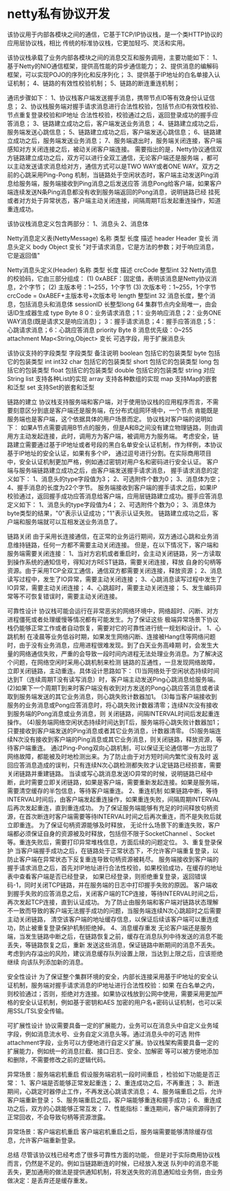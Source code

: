 # netty私有协议开发
该协议用于内部各模块之间的通信，它基于TCP/IP协议栈，是一个类HTTP协议的应用层协议栈，相比
传统的标准协议栈，它更加轻巧、灵活和实用。

该协议栈承载了业务内部各模块之间的消息交互和服务调用，主要功能如下：
1、基于Netty的NIO通信框架，提供高性能的异步通信能力；
2、提供消息的编解码框架，可以实现POJO的序列化和反序列化；
3、提供基于IP地址的白名单接入认证机制；
4、链路的有效性校验机制；
5、链路的断连重连机制；

通讯步骤如下：
1、协议栈客户端发送握手消息，携带节点ID等有效身份认证信息；
2、协议栈服务端对握手请求消息进行合法性校验，包括节点ID有效性校验、节点重复登录校验和IP地址
合法性校验，校验通过之后，返回登录成功的握手应答消息；
3、链路建立成功之后，客户端发送业务消息；
4、链路建立成功之后，服务端发送心跳信息；
5、链路建立成功之后，客户端发送心跳信息；
6、链路建立成功之后，服务端发送业务消息；
7、服务端退出时，服务端关闭连接，客户端感知对方关闭连接之后，被动关闭客户端连接。
需要指出的是，Netty协议通信双方链路建立成功之后，双方可以进行全双工通信，无论客户端还是服务端
，都可以主动发送请求消息给对方，通信方式可以是TWO WAY或者ONE WAY。双方之前的心跳采用Ping-Pong
机制，当链路处于空闲状态时，客户端主动发送Ping消息给服务端，服务端接收到Ping消息之后发送应答
消息Pong给客户端，如果客户端连续发送N条Ping消息都没有收到服务端返回的Pong消息，说明链路已经
挂死或者对方处于异常状态，客户端主动关闭连接，间隔周期T后发起重连操作，知道重连成功。

该协议栈消息定义包含两部分：
1、消息头
2、消息体

Netty消息定义表(NettyMessage)
名称	    类型	    长度	       描述
header	Header	变长	       消息头定义
body	Object	变长	       "对于请求消息，它是方法的参数；对于响应消息，它是返回值"

Netty消息头定义(Header)
名称	           类型	            长度	       描述
crcCode	       整型int	        32	       Netty消息的校验码，它由三部分组成：
                                           (1) 0xABEF：固定值，表明该消息是Netty协议消息，2个字节；
                                           (2) 主版本号：1~255，1个字节
                                           (3) 次版本号：1~255，1个字节
                                           crcCode = 0xABEF+主版本号+次版本号
length	      整型int	        32	       消息长度，整个消息，包括消息头和消息体
sessionID     长整型long         64         集群节点内全局唯一，由会话ID生成器生成
type          Byte              8          0：业务请求消息；1：业务响应消息；2：业务ONE WAY消息(既是请求又是响应消息)；
                                           3：握手请求消息；4：握手应答消息；5：心跳请求消息；6：心跳应答消息
priority      Byte              8          消息优先级：0~255
attachment    Map<String,Object>  变长      可选字段，用于扩展消息头

该协议支持的字段类型
字段类型	备注说明
boolean	包括它的包装类型
byte	包括它的包装类型
int	    int32
char	包括它的包装类型
short	包括它的包装类型
long	包括它的包装类型
float	包括它的包装类型
double	包括它的包装类型
string	对应String
list	支持各种List的实现
array	支持各种数组的实现
map	    支持Map的嵌套和泛型
set	    支持Set的嵌套和泛型

链路的建立
协议栈支持服务端和客户端，对于使用协议栈的应用程序而言，不需要刻意区分到底是客户端还是服务端，在分布式组网环境中，一个节点
肯能既是服务端也是客户端，这个依据具体的用户场景而定。
协议栈对客户端的说明如下：
如果A节点需要调用B节点的服务，但是A和B之间没有建立物理链路，则由调用方主动发起连接，此时，调用方为客户端，被调用方为服务端。
考虑安全，链路建立需要通过基于IP地址或者号段的黑白名单安全认证机制，作为样例，本协议基于IP地址的安全认证，如果有多个IP，
通过逗号进行分割。在实际商用项目中，安全认证机制更加严格，例如通过密钥对用户名和密码进行安全认证。
客户端与服务端链路建立成功之后，由客户端发送握手请求消息， 握手请求消息的定义如下：
1、消息头的type字段值为3；
2、可选附件个数为0；
3、消息体为空；
4、握手消息的长度为22个字节。
服务端接收到客户端的握手请求之后，如果IP校验通过，返回握手成功应答消息给客户端，应用层链路建立成功。握手应答消息定义如下：
1、消息头的type字段值为4；
2、可选附件个数为0；
3、消息体为byte类型的结果，"0"表示认证成功；"1"表示认证失败。
链路建立成功之后，客户端和服务端就可以互相发送业务消息了。

链路关闭
由于采用长连接通信，在正常的业务运行期间，双方通过心跳和业务消息维持链路，任何一方都不需要主动关闭连接。
但是，在以下情况下，客户端和服务端需要关闭连接：
1、当对方宕机或者重启时，会主动关闭链路，另一方读取到操作系统的通知信号，得知对方REST链路，需要关闭连接，释放
自身的句柄等资源。由于采用TCP全双工通信，通信双方都需要关闭连接，释放资源；
2、消息读写过程中，发生了IO异常，需要主动关闭连接；
3、心跳消息读写过程中发生了IO异常，需要主动关闭连接；
4、心跳超时，需要主动关闭连接；
5、发生编码异常等不可恢复错误时，需要主动关闭连接。

可靠性设计
    协议栈可能会运行在非常恶劣的网络环境中，网络超时、闪断、对方进程僵死或者处理缓慢等情况都有可能发生。为了保证这些
极端异常场景下协议栈仍能够正常工作或者自动恢复，需要对它的可靠性进行统一规划和设计。
1、心跳机制
    在凌晨等业务低谷时期，如果发生网络闪断、连接被Hang住等网络问题时，由于没有业务消息，应用进程很难发现。到了白天业务高峰期
时，会发生大量的网络通信失败，严重的会导致一段时间内进程无法处理业务消息。为了解决这个问题，在网络空闲时采用心跳机制来检测
链路的互通性，一旦发现网络故障，立即关闭链路，主动重连。具体设计思路如下：
(1)当网络处于空闲状态持续时间达到T（连续周期T没有读写消息）时，客户端主动发送Ping心跳消息给服务端。
(2)如果下一个周期T到来时客户端没有收到对方发送的Pong心跳应答消息或者读取到服务端发送的其它业务消息，则心跳失败计数器加1。
(3)每当客户端接收到服务的业务消息或Pong应答消息时，将心跳失败计数器清零；连续N次没有接收到服务端的Pong消息或业务消息，则
关闭链路，间隔INTERVAL时间后发起重连操作。
(4)服务端网络空闲状态持续时间达到T后，服务端将心跳失败计数器加1；只要接收到客户端发送的Ping消息或者其它业务消息，计数器清零。
(5)服务端连续N次没有接收到客户端的Ping消息或其它业务消息，则关闭链路，释放资源，等待客户端重连。
    通过Ping-Pong双向心跳机制，可以保证无论通信哪一方出现了网络故障，都能被及时地检测出来。为了防止由于对方短时间内繁忙没有及时
返回应答消息造成的误判，只有连续N次心跳检测都失败才认定链路已经损害，需要关闭链路并重建链路。
当读或写心跳消息发送IO异常的时候，说明链路已经中断，此时需要立即关闭链路，如果是客户端，需要重新发起连接。如果是服务端，
需要清空缓存的半包信息，等待客户端重连。
2、重连机制
    如果链路中断，等待INTERVAL时间后，由客户端发起重连操作，如果重连失败，间隔周期INTERVAL后再次发起重连，直到重连成功。
为了保证服务端能够有充足的时间释放句柄资源，在首次断连时客户端需要等待INTERVAL时间之后再次重连，而不是失败后就立即重连。
为了保证句柄资源能够及时释放， 无论什么场景下的重连失败，客户端都必须保证自身的资源被及时释放，包括但不限于SocketChannel
、Socket等。重连失败后，需要打印异常堆栈信息，方面后续的问题定位。
3、重复登录保护
    当客户端握手成功之后，在链路处于正常状态下，不允许客户端重复登录，以防止客户端在异常状态下反复重连导致句柄资源被耗尽。
服务端接收到客户端的握手请求消息之后，首先对IP地址进行合法性校验，如果校验成功，在缓存的地址表中查看客户端是否已经登录，
如果已经登录，则拒绝重复登录，返回错误码-1，同时关闭TCP链路，并在服务端的日志中打印握手失败的原因。
客户端收到握手失败的应答消息之后，关闭客户端的TCP连接，等待INTERVAL时间之后，再次发起TCP连接，直到认证成功。
为了防止由服务端和客户端对链路状态理解不一致而导致的客户端无法握手成功的问题，当服务端连续N次心跳超时之后需要主动关闭链路，
清空该客户端的地址缓存信息，以保证后续该客户端可以重连成功，防止被重复登录保护机制拒绝掉。
4、消息缓存重发
   无论客户端还是服务端，当发生链路中断之后，在链路恢复之前，缓存在消息队列中待发送的消息不能丢失，等链路恢复之后，重新
发送这些消息，保证链路中断期间的消息不丢失。考虑到内存溢出的风险，建议消息缓存队列设置上限，当达到上限之后，应该拒绝继续
向该队列添加新的消息。

安全性设计
    为了保证整个集群环境的安全，内部长连接采用基于IP地址的安全认证机制，服务端对握手请求消息的IP地址进行合法性校验：如果
在白名单之内，则校验通过；否则，拒绝对方连接。如果协议栈放到公网中使用，需要采用更加严格的安全认证机制，例如基于密钥和AES
加密的用户名+密码认证机制，也可以采用SSL/TSL安全传输。

可扩展性设计
    协议需要具备一定的扩展能力，业务可以在消息头中自定义业务域字段，例如消息流水号、业务自定义消息头等。通过消息头中的可选
附件attachment字段，业务可以方便地进行自定义扩展。协议栈架构需要具备一定的扩展能力，例如统一的消息拦截、接口日志、安全、加解密
等可以被方便地添加和删除，不需要修改之前的逻辑代码。

异常场景：服务端宕机重启
假设服务端宕机一段时间重启 ，检验如下功能是否正常：
1、客户端是否能够正常发起重连；
2、重连成功之后，不再重连；
3、断连期间，心跳定时器停止工作，不再发送心跳请求消息；
4、服务端重启之后，允许客户端重新登录；
5、服务端重启之后，客户端能够重连和握手成功；
6、重连成功之后，双方的心跳能够正常互发；
7、性能指标：重连期间，客户端资源得到了正常回收，不会导致句柄等资源泄露。

异常场景：客户端宕机重启
客户端宕机重启之后，服务端需要能够清除缓存信息，允许客户端重新登录。

总结
尽管该协议栈已经考虑了很多可靠性方面的功能， 但是对于实际商用协议栈而言，仍然是不足的。例如当链路断连的时候，已经放入发送
队列中的消息不能丢失，更加通用的做法是提供通知机制，将发送失败的消息通知给业务侧，由业务做决定：是丢弃还是缓存重发。



